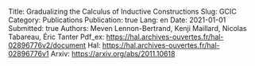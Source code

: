 Title: Gradualizing the Calculus of Inductive Constructions
Slug: GCIC
Category: Publications
Publication: true
Lang: en
Date: 2021-01-01
Submitted: true
Authors: Meven Lennon-Bertrand, Kenji Maillard, Nicolas Tabareau, Éric Tanter
Pdf_ex: https://hal.archives-ouvertes.fr/hal-02896776v2/document
Hal: https://hal.archives-ouvertes.fr/hal-02896776v1
Arxiv: https://arxiv.org/abs/2011.10618
